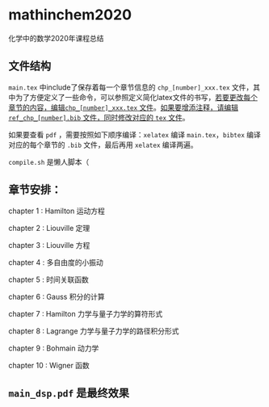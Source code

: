 # mathinchem2020

化学中的数学2020年课程总结



## 文件结构

`main.tex` 中include了保存着每一个章节信息的 `chp_[number]_xxx.tex` 文件，其中为了方便定义了一些命令，可以参照定义简化latex文件的书写，<u>若要更改每个章节的内容，编辑`chp_[number]_xxx.tex`  文件</u>。<u>如果要增添注释，请编辑 `ref_chp_[number].bib` 文件，同时修改对应的 `tex` 文件</u>。

如果要查看 `pdf` ，需要按照如下顺序编译：`xelatex` 编译 `main.tex`，`bibtex` 编译对应的每个章节的 `.bib` 文件，最后再用 `xelatex` 编译两遍。 

`compile.sh` 是懒人脚本（

## 章节安排：

chapter 1 : Hamilton 运动方程

chapter 2 : Liouville 定理

chapter 3 : Liouville 方程

chapter 4 : 多自由度的小振动

chapter 5 : 时间关联函数

chapter 6 : Gauss 积分的计算

chapter 7 : Hamilton 力学与量子力学的算符形式

chapter 8 : Lagrange 力学与量子力学的路径积分形式

chapter 9 : Bohmain 动力学

chapter 10 : Wigner 函数


## `main_dsp.pdf` 是最终效果



